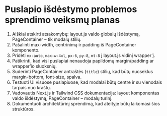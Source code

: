 # Puslapio išdėstymo problemos sprendimo veiksmų planas

1. Aiškiai atskirti atsakomybę: layout.js valdo globalų išdėstymą, PageContainer – tik modalų stilių.
2. Pašalinti max-width, centrinimą ir padding iš PageContainer komponento.
3. Pridėti `mx-auto`, `max-w-4xl`, `px-6`, `py-8`, `mt-8` į layout.js vidinį wrapper’į.
4. Patikrinti, kad visi puslapiai nenaudoja papildomų margin/padding ar wrapper’io sluoksnių.
5. Suderinti PageContainer antraštės (`title`) stilių, kad būtų nuoseklus margin-bottom, font-size, spalva.
6. Testuoti UI visuose puslapiuose, kad modalai būtų centre ir su vienodais tarpais nuo kraštų.
7. Vadovautis Next.js ir Tailwind CSS dokumentacija: layout komponentas valdo išdėstymą, PageContainer – modalų turinį.
8. Dokumentuoti architektūrinį sprendimą, kad ateityje būtų laikomasi šios struktūros.
